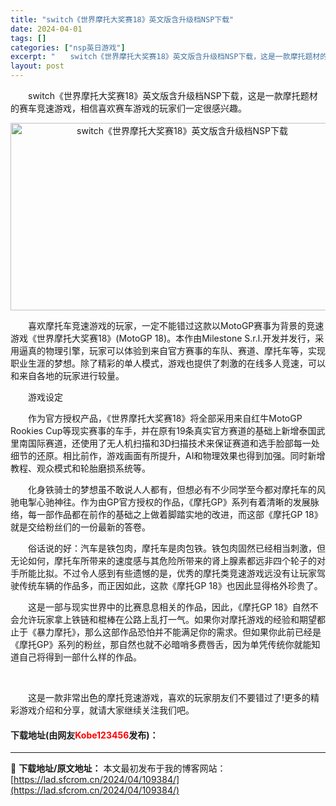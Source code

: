 ```yaml
---
title: "switch《世界摩托大奖赛18》英文版含升级档NSP下载"
date: 2024-04-01
tags: []
categories: ["nsp英日游戏"]
excerpt: "　　switch《世界摩托大奖赛18》英文版含升级档NSP下载，这是一款摩托题材的赛车竞速游戏，相信喜欢赛车游戏的玩家们一定很感兴趣。 　　喜欢摩托车竞速游戏的玩家，一定不能错过这款以MotoGP赛事为背景的竞速游戏《世界摩托大奖赛18》(MotoGP 18)。本作由Milestone S.r.l.&hellip;"
layout: post
---
```


 <p>　　switch《世界摩托大奖赛18》英文版含升级档NSP下载，这是一款摩托题材的赛车竞速游戏，相信喜欢赛车游戏的玩家们一定很感兴趣。</p> <p align="center"><img src="https://lad.sfcrom.cn/wp-content/uploads/2024/04/20240401_660a323c99051.webp" style="width: 534px; height: 300px;" alt="switch《世界摩托大奖赛18》英文版含升级档NSP下载" /></p> <p>　　喜欢摩托车竞速游戏的玩家，一定不能错过这款以MotoGP赛事为背景的竞速游戏《世界摩托大奖赛18》(MotoGP 18)。本作由Milestone S.r.l.开发并发行，采用逼真的物理引擎，玩家可以体验到来自官方赛事的车队、赛道、摩托车等，实现职业生涯的梦想。除了精彩的单人模式，游戏也提供了刺激的在线多人竞速，可以和来自各地的玩家进行较量。</p> <p>　　游戏设定</p> <p>　　作为官方授权产品，《世界摩托大奖赛18》将全部采用来自红牛MotoGP Rookies Cup等现实赛事的车手，并在原有19条真实官方赛道的基础上新增泰国武里南国际赛道，还使用了无人机扫描和3D扫描技术来保证赛道和选手脸部每一处细节的还原。相比前作，游戏画面有所提升，AI和物理效果也得到加强。同时新增教程、观众模式和轮胎磨损系统等。</p> <p>　　化身铁骑士的梦想虽不敢说人人都有，但想必有不少同学至今都对摩托车的风驰电掣心驰神往。作为由GP官方授权的作品，《摩托GP》系列有着清晰的发展脉络，每一部作品都在前作的基础之上做着脚踏实地的改进，而这部《摩托GP 18》就是交给粉丝们的一份最新的答卷。</p> <p>　　俗话说的好：汽车是铁包肉，摩托车是肉包铁。铁包肉固然已经相当刺激，但无论如何，摩托车所带来的速度感与其危险所带来的肾上腺素都远非四个轮子的对手所能比拟。不过令人感到有些遗憾的是，优秀的摩托类竞速游戏远没有让玩家驾驶传统车辆的作品多，而正因如此，这款《摩托GP 18》也因此显得格外珍贵了。</p> <p>　　这是一部与现实世界中的比赛息息相关的作品，因此，《摩托GP 18》自然不会允许玩家拿上铁链和棍棒在公路上乱打一气。如果你对摩托游戏的经验和期望都止于《暴力摩托》，那么这部作品恐怕并不能满足你的需求。但如果你此前已经是《摩托GP》系列的粉丝，那自然也就不必暗哨多费唇舌，因为单凭传统你就能知道自己将得到一部什么样的作品。</p> <p>&nbsp;</p> <p>　　这是一款非常出色的摩托竞速游戏，喜欢的玩家朋友们不要错过了!更多的精彩游戏介绍和分享，就请大家继续关注我们吧。</p> <p><h4>下载地址(由网友<font color="red">Kobe123456</font>发布)：</h4></p> 

---
📖 **下载地址/原文地址：** 本文最初发布于我的博客网站：[https://lad.sfcrom.cn/2024/04/109384/](https://lad.sfcrom.cn/2024/04/109384/)
